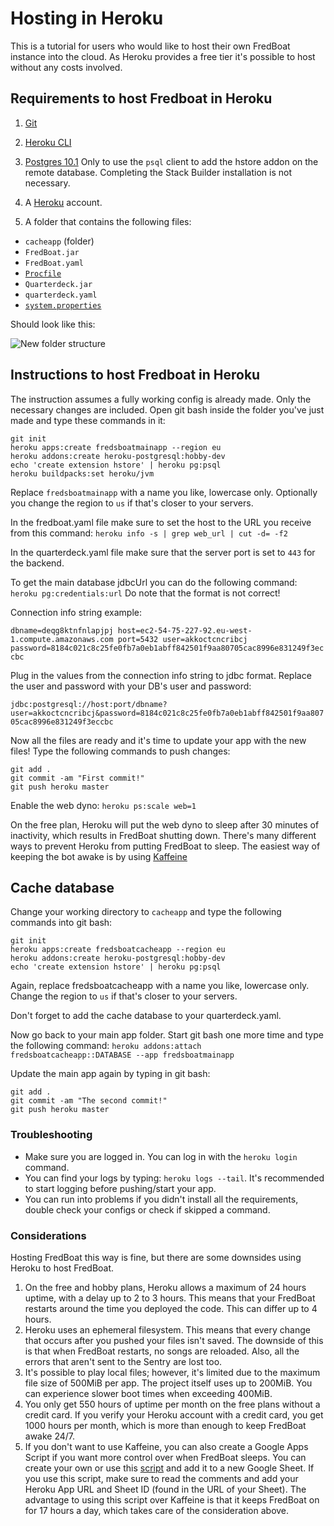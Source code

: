 # Hosting in Heroku
This is a tutorial for users who would like to host their own FredBoat instance into the cloud. As Heroku provides a free tier it's possible to host without any costs involved.

## Requirements to host Fredboat in Heroku

1. [Git](https://www.atlassian.com/git/tutorials/install-git)

2. [Heroku CLI](https://devcenter.heroku.com/articles/heroku-cli)

3. [Postgres 10.1](https://www.enterprisedb.com/downloads/postgres-postgresql-downloads) 
Only to use the `psql` client to add the hstore addon on the remote database. Completing the Stack Builder installation is not necessary.

4. A [Heroku](https://www.heroku.com/) account.

5. A folder that contains the following files:
- `cacheapp` (folder)
- `FredBoat.jar`
- `FredBoat.yaml`
- [`Procfile`](/Procfile)
- `Quarterdeck.jar`
- `quarterdeck.yaml`
- [`system.properties`](/system.properties)

Should look like this:

![New folder structure](https://i.imgur.com/C0iM37E.png "File Structure")

## Instructions to host Fredboat in Heroku
The instruction assumes a fully working config is already made. Only the necessary changes are included.
Open git bash inside the folder you've just made and type these commands in it:

```
git init
heroku apps:create fredsboatmainapp --region eu
heroku addons:create heroku-postgresql:hobby-dev
echo 'create extension hstore' | heroku pg:psql
heroku buildpacks:set heroku/jvm
```
Replace `fredsboatmainapp` with a name you like, lowercase only. Optionally you change the region to `us` if that's closer to your servers.

In the fredboat.yaml file make sure to set the host to the URL you receive from this command:
`heroku info -s | grep web_url | cut -d= -f2`

In the quarterdeck.yaml file make sure that the server port is set to `443` for the backend.

To get the main database jdbcUrl you can do the following command:
`heroku pg:credentials:url`
Do note that the format is not correct! 

Connection info string example:

`dbname=deqg8ktnfnlapjpj host=ec2-54-75-227-92.eu-west-1.compute.amazonaws.com port=5432 user=akkoctcncribcj password=8184c021c8c25fe0fb7a0eb1abff842501f9aa80705cac8996e831249f3eccbc` 

Plug in the values from the connection info string to jdbc format. Replace the user and password with your DB's user and password:

`jdbc:postgresql://host:port/dbname?user=akkoctcncribcj&password=8184c021c8c25fe0fb7a0eb1abff842501f9aa80705cac8996e831249f3eccbc`

Now all the files are ready and it's time to update your app with the new files!
Type the following commands to push changes:
```
git add .
git commit -am "First commit!"
git push heroku master
```

Enable the web dyno:
`heroku ps:scale web=1`

On the free plan, Heroku will put the web dyno to sleep after 30 minutes of inactivity, which results in FredBoat shutting down. There's many different ways to prevent Heroku from putting FredBoat to sleep. 
The easiest way of keeping the bot awake is by using [Kaffeine](http://kaffeine.herokuapp.com/)

## Cache database
Change your working directory to `cacheapp` and type the following commands into git bash:
```
git init
heroku apps:create fredsboatcacheapp --region eu
heroku addons:create heroku-postgresql:hobby-dev
echo 'create extension hstore' | heroku pg:psql
```
Again, replace fredsboatcacheapp with a name you like, lowercase only. Change the region to `us` if that's closer to your servers.

Don't forget to add the cache database to your quarterdeck.yaml.

Now go back to your main app folder. Start git bash one more time and type the following command:
`heroku addons:attach fredsboatcacheapp::DATABASE --app fredsboatmainapp`

Update the main app again by typing in git bash:
```
git add .
git commit -am "The second commit!"
git push heroku master
```

### Troubleshooting 
- Make sure you are logged in. You can log in with the `heroku login` command.
- You can find your logs by typing: `heroku logs --tail`. It's recommended to start logging before pushing/start your app.
- You can run into problems if you didn't install all the requirements, double check your configs or check if skipped a command.


### Considerations
Hosting FredBoat this way is fine, but there are some downsides using Heroku to host FredBoat.

1. On the free and hobby plans, Heroku allows a maximum of 24 hours uptime, with a delay up to 2 to 3 hours. This means that your FredBoat restarts around the time you deployed the code. This can differ up to 4 hours.
2. Heroku uses an ephemeral filesystem. This means that every change that occurs after you pushed your files isn't saved. The downside of this is that when FredBoat restarts, no songs are reloaded. Also, all the errors that aren't sent to the Sentry are lost too.
3. It's possible to play local files; however, it's limited due to the maximum file size of 500MiB per app. The project itself uses up to 200MiB. You can experience slower boot times when exceeding 400MiB.
4. You only get 550 hours of uptime per month on the free plans without a credit card. If you verify your Heroku account with a credit card, you get 1000 hours per month, which is more than enough to keep FredBoat awake 24/7.
5. If you don't want to use Kaffeine, you can also create a Google Apps Script if you want more control over when FredBoat sleeps. You can create your own or use this [script](/heroku_keepawake.gs) and add it to a new Google Sheet. If you use this script, make sure to read the comments and add your Heroku App URL and Sheet ID (found in the URL of your Sheet). The advantage to using this script over Kaffeine is that it keeps FredBoat on for 17 hours a day, which takes care of the consideration above. 
